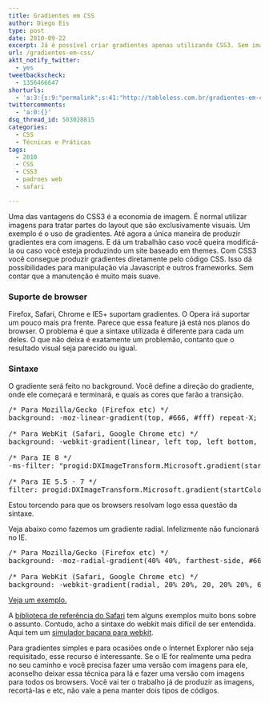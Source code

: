 ```yaml
---
title: Gradientes em CSS
author: Diego Eis
type: post
date: 2010-09-22
excerpt: Já é possível criar gradientes apenas utilizando CSS3. Sem imagens e com alguma compatibilidade com a maioria dos browsers do mercado. Vale a pena experimentar.
url: /gradientes-em-css/
aktt_notify_twitter:
  - yes
tweetbackscheck:
  - 1356466647
shorturls:
  - 'a:3:{s:9:"permalink";s:41:"http://tableless.com.br/gradientes-em-css";s:7:"tinyurl";s:26:"http://tinyurl.com/3gqncch";s:4:"isgd";s:19:"http://is.gd/leoN1w";}'
twittercomments:
  - 'a:0:{}'
dsq_thread_id: 503028815
categories:
  - CSS
  - Técnicas e Práticas
tags:
  - 2010
  - CSS
  - CSS3
  - padroes web
  - safari

---
```

Uma das vantagens do CSS3 é a economia de imagem. É normal utilizar imagens para tratar partes do layout que são exclusivamente visuais. Um exemplo é o uso de gradientes. Até agora a única maneira de produzir gradientes era com imagens. E dá um trabalhão caso você queira modificá-la ou caso você esteja produzindo um site baseado em themes. Com CSS3 você consegue produzir gradientes diretamente pelo código CSS. Isso dá possibilidades para manipulação via Javascript e outros frameworks. Sem contar que a manutenção é muito mais suave.

### Suporte de browser

Firefox, Safari, Chrome e IE5+ suportam gradientes. O Opera irá suportar um pouco mais pra frente. Parece que essa feature já está nos planos do browser. O problema é que a sintaxe utilizada é diferente para cada um deles. O que não deixa é exatamente um problemão, contanto que o resultado visual seja parecido ou igual.

### Sintaxe

O gradiente será feito no background. Você define a direção do gradiente, onde ele começará e terminará, e quais as cores que farão a transição.

<pre class="lang-css">/* Para Mozilla/Gecko (Firefox etc) */
background: -moz-linear-gradient(top, #666, #fff) repeat-X;

/* Para WebKit (Safari, Google Chrome etc) */
background: -webkit-gradient(linear, left top, left bottom, from(#666), to(#fff)) repeat-X;

/* Para IE 8 */
-ms-filter: "progid:DXImageTransform.Microsoft.gradient(startColorstr=#666, endColorstr=#FFFFFFFF)";

/* Para IE 5.5 - 7 */
filter: progid:DXImageTransform.Microsoft.gradient(startColorstr=#666, endColorstr=#FFFFFFFF);
</pre>

Estou torcendo para que os browsers resolvam logo essa questão da sintaxe.

Veja abaixo como fazemos um gradiente radial. Infelizmente não funcionará no IE.

<pre class="lang-css">/* Para Mozilla/Gecko (Firefox etc) */
background: -moz-radial-gradient(40% 40%, farthest-side, #666, #FFF) repeat-X;

/* Para WebKit (Safari, Google Chrome etc) */
background: -webkit-gradient(radial, 20% 20%, 20, 20% 20%, 60, from(#666), to(#FFF)) repeat-X;
</pre>

[Veja um exemplo.][1]

A [biblioteca de referência do Safari][2] tem alguns exemplos muito bons sobre o assunto. Contudo, acho a sintaxe do webkit mais difícil de ser entendida. Aqui tem um [simulador bacana para webkit][3].

Para gradientes simples e para ocasiões onde o Internet Explorer não seja requisitado, esse recurso é interessante. Se o IE for realmente uma pedra no seu caminho e você precisa fazer uma versão com imagens para ele, aconselho deixar essa técnica para lá e fazer uma versão com imagens para todos os browsers. Você vai ter o trabalho já de produzir as imagens, recortá-las e etc, não vale a pena manter dois tipos de códigos.

 [1]: http://tableless.com.br/uploads/2010/09/gradiente.html
 [2]: http://developer.apple.com/library/safari/#documentation/InternetWeb/Conceptual/SafariVisualEffectsProgGuide/Gradients/Gradients.html
 [3]: http://www.westciv.com/tools/gradients/index.html